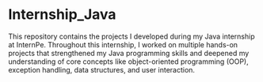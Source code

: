 # Internship_Java
This repository contains the projects I developed during my Java internship at InternPe. Throughout this internship, I worked on multiple hands-on projects that strengthened my Java programming skills and deepened my understanding of core concepts like object-oriented programming (OOP), exception handling, data structures, and user interaction.
